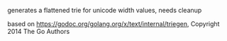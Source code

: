 generates a flattened trie for unicode width values, needs cleanup

based on https://godoc.org/golang.org/x/text/internal/triegen, Copyright 2014 The Go Authors
